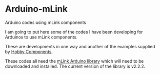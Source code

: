 # Arduino-mLink

Arduino codes using mLink components

I am going to put here some of the codes I have been developing for Arduinos to use mLink components.

These are developments in one way and another of the examples supplied by [Hobby Components](https://hobbycomponents.com/).

These codes all need the [mLink Arduino library](https://github.com/HobbyComponents/mLink) which will need to be downloaded and installed. The current version of the library is v2.2.2.

